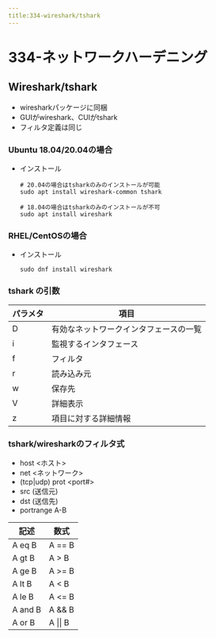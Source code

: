 ```yaml
---
title:334-wireshark/tshark
---
```

# 334-ネットワークハーデニング

## Wireshark/tshark

- wiresharkパッケージに同梱
- GUIがwireshark、CUIがtshark
- フィルタ定義は同じ

### Ubuntu 18.04/20.04の場合

- インストール
  ```
  # 20.04の場合はtsharkのみのインストールが可能
  sudo apt install wireshark-common tshark

  # 18.04の場合はtsharkのみのインストールが不可
  sudo apt install wireshark
  ```

### RHEL/CentOSの場合

- インストール
  ```
  sudo dnf install wireshark 
  ```

### tshark の引数

| パラメタ | 項目                  |
| ---- | ------------------- |
| D    | 有効なネットワークインタフェースの一覧 |
| i    | 監視するインタフェース         |
| f    | フィルタ                |
| r    | 読み込み元               |
| w    | 保存先                 |
| V    | 詳細表示                |
| z    | 項目に対する詳細情報                    |

### tshark/wiresharkのフィルタ式
- host <ホスト>
- net <ネットワーク>
- (tcp|udp) prot <port#>
- src (送信元)
- dst (送信先)
- portrange A-B

| 記述      | 数式     |
| ------- | ------ |
| A eq B  | A == B |
| A gt B  | A > B  |
| A ge B  | A >= B |
| A lt B  | A < B  |
| A le B  | A <= B |
| A and B | A && B |
| A or B  | A \|\| B       |

